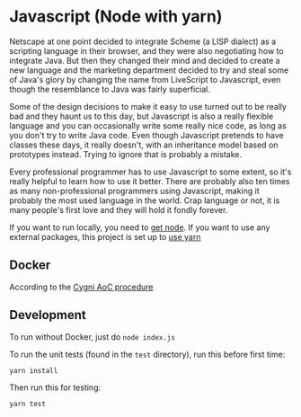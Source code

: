 # Javascript (Node with yarn)
Netscape at one point decided to integrate Scheme (a LISP dialect) as a scripting language in their browser, and they were also negotiating how to integrate Java. But then they changed their mind and decided to create a new language and the marketing department decided to try and steal some of Java's glory by changing the name from LiveScript to Javascript, even though the resemblance to Java was fairly superficial.

Some of the design decisions to make it easy to use turned out to be really bad and they haunt us to this day, but Javascript is also a really flexible language and you can occasionally write some really nice code, as long as you don't try to write Java code. Even though Javascript pretends to have classes these days, it really doesn't, with an inheritance model based on prototypes instead. Trying to ignore that is probably a mistake.

Every professional programmer has to use Javascript to some extent, so it's really helpful to learn how to use it better. There are probably also ten times as many non-professional programmers using Javascript, making it probably the most used language in the world. Crap language or not, it is many people's first love and they will hold it fondly forever.

If you want to run locally, you need to [get node](https://nodejs.org/en/). If you want to use any external packages, this project is set up to [use yarn](https://yarnpkg.com/)

## Docker
According to the [Cygni AoC procedure](https://github.com/cygni/aoc_example)

## Development

To run without Docker, just do `node index.js`

To run the unit tests (found in the `test` directory), run this before first time:

`yarn install`

Then run this for testing:

`yarn test`